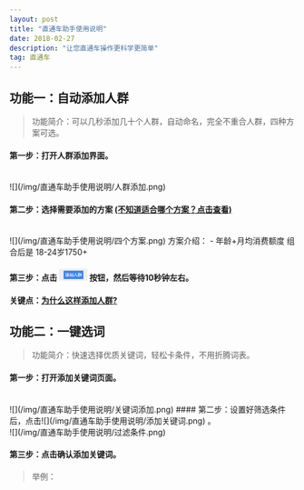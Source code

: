 ```yaml
---
layout: post
title: "直通车助手使用说明"
date: 2018-02-27
description: "让您直通车操作更科学更简单"
tag: 直通车
---   
```




## 功能一：自动添加人群
>功能简介：可以几秒添加几十个人群，自动命名，完全不重合人群，四种方案可选。

#### 第一步：打开人群添加界面。
<br/>
![](/img/直通车助手使用说明/人群添加.png)  

#### 第二步：选择需要添加的方案  [(不知道适合哪个方案？点击查看)](https://www.baidu.com)  
<br/>
![](/img/直通车助手使用说明/四个方案.png)  
方案介绍：
- 年龄+月均消费额度  组合后是 18-24岁1750+

#### 第三步：点击 ![](/img/直通车助手使用说明/添加人群.png) 按钮，然后等待10秒钟左右。  

#### 关键点：[为什么这样添加人群?](https://www.baidu.com)




## 功能二：一键选词

>功能简介：快速选择优质关键词，轻松卡条件，不用折腾词表。

#### 第一步：打开添加关键词页面。  
<br/>
![](/img/直通车助手使用说明/关键词添加.png)
#### 第二步：设置好筛选条件后，点击![](/img/直通车助手使用说明/添加关键词.png) 。
<br/>
![](/img/直通车助手使用说明/过滤条件.png)


#### 第三步：点击确认添加关键词。

> 举例：
